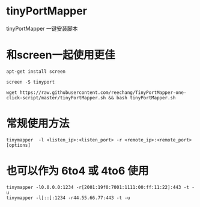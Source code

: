 # tinyPortMapper
tinyPortMapper 一键安装脚本

# 和screen一起使用更佳
```
apt-get install screen

screen -S tinyport

wget https://raw.githubusercontent.com/reechang/TinyPortMapper-one-click-script/master/tinyPortMapper.sh && bash tinyPortMapper.sh

```

# 常规使用方法
```
tinymapper  -l <listen_ip>:<listen_port> -r <remote_ip>:<remote_port>  [options]
```
# 也可以作为 6to4 或 4to6 使用
```
tinymapper -l0.0.0.0:1234 -r[2001:19f0:7001:1111:00:ff:11:22]:443 -t -u
tinymapper -l[::]:1234 -r44.55.66.77:443 -t -u
```
